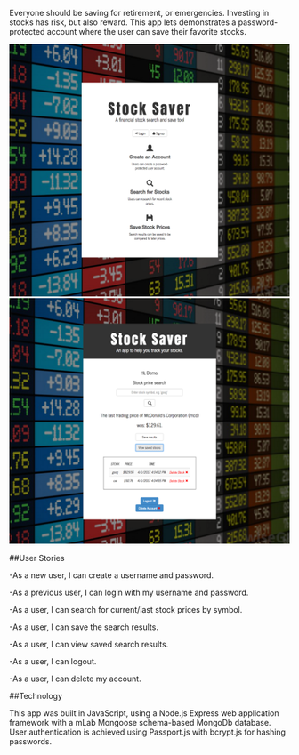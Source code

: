 Everyone should be saving for retirement, or emergencies. Investing in stocks has risk, but also reward. This app lets demonstrates a password-protected account where the user can save their favorite stocks.

![Home Page](/Stock-Saver-Homepage.png)
![Main Page](/Stock-Saver-Main.png)

##User Stories

-As a new user, I can create a username and password.

-As a previous user, I can login with my username and password.

-As a user, I can search for current/last stock prices by symbol.

-As a user, I can save the search results.

-As a user, I can view saved search results.

-As a user, I can logout.

-As a user, I can delete my account.

##Technology

This app was built in JavaScript, using a Node.js Express web application framework with a mLab Mongoose schema-based MongoDb database. User authentication is achieved using Passport.js with bcrypt.js for hashing passwords.
